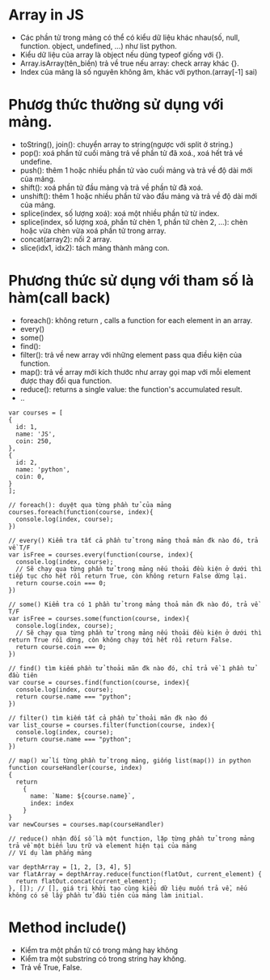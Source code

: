 # Array in JS
+ Các phần tử trong mảng có thể có kiểu dữ liệu khác nhau(số, null, function. ọbject, undefined, ...) như list python.
+ Kiểu dữ liệu của array là object nếu dùng typeof giống với {}.
+ Array.isArray(tên_biến) trả về true nếu array: check array khác {}.
+ Index của mảng là số nguyên không âm, khác với python.(array[-1] sai)

# Phươg thức thường sử dụng với mảng.
+ toString(), join(): chuyển array to string(ngược với split ở string.)
+ pop(): xoá phần tử cuối mảng trả về phần tử đã xoá., xoá hết trả về undefine.
+ push(): thêm 1 hoặc nhiều phần tử vào cuối mảng và trả về độ dài mới của mảng.
+ shift(): xoá phần tử đầu mảng và trả về phần tử đã xoá. 
+ unshift(): thêm 1 hoặc nhiều phần tử vào đầu mảng và trả về độ dài mới của mảng.
+ splice(index, số lượng xoá): xoá một nhiều phần tử từ index.
+ splice(index, số lượng xoá, phần tử chèn 1, phần tử chèn 2, ...): chèn hoặc vừa chèn vừa xoá phần tử trong array.
+ concat(array2): nối 2 array.
+ slice(idx1, idx2): tách mảng thành mảng con. 

# Phương thức sử dụng với tham số là hàm(call back)
+ foreach(): không return , calls a function for each element in an array. 
+ every()
+ some()
+ find(): 
+ filter(): trả về new array với những element pass qua điều kiện của function. 
+ map(): trả về array mới kích thước như array gọi map với mỗi element được thay đổi qua function.
+ reduce(): returns a single value: the function's accumulated result.
+ ..
```
var courses = [
{
  id: 1,
  name: 'JS',
  coin: 250,
},
{
  id: 2,
  name: 'python',
  coin: 0,
}
];

// foreach(): duyệt qua từng phần tử của mảng
courses.foreach(function(course, index){
  console.log(index, course);
})

// every() Kiểm tra tất cả phần tử trong mảng thoả mản đk nào đó, trả về T/F
var isFree = courses.every(function(course, index){
  console.log(index, course);
  // Sẽ chạy qua từng phần tử trong mảng nếu thoải đều kiện ở dưới thì tiếp tục cho hết rồi return True, còn không return False dừng lại.
  return course.coin === 0;
})

// some() Kiểm tra có 1 phần tử trong mảng thoả mản đk nào đó, trả về T/F
var isFree = courses.some(function(course, index){
  console.log(index, course);
  // Sẽ chạy qua từng phần tử trong mảng nếu thoải đều kiện ở dưới thì return True rồi dừng, còn không chạy tới hết rồi return False.
  return course.coin === 0;
})

// find() tìm kiếm phần tử thoải mãn đk nào đó, chỉ trả về 1 phần tử đầu tiên
var course = courses.find(function(course, index){
  console.log(index, course);
  return course.name === "python";
})

// filter() tìm kiếm tất cả phần tử thoải mãn đk nào đó
var list_course = courses.filter(function(course, index){
  console.log(index, course);
  return course.name === "python";
})

// map() xử lí từng phần tử trong mảng, giống list(map()) in python
function courseHandler(course, index)
{
  return 
    {
      name: `Name: ${course.name}`,
      index: index
    }
}
var newCourses = courses.map(courseHandler)

// reduce() nhận đối số là một function, lặp từng phần tử trong mảng trả về một biến lưu trữ và element hiện tại của mảng
// Ví dụ làm phẳng mảng

var depthArray = [1, 2, [3, 4], 5]
var flatArray = depthArray.reduce(function(flatOut, current_element) {
  return flatOut.concat(current_element);
}, []); // [], giá trị khởi tạo cùng kiểu dữ liệu muốn trả về, nếu không có sẽ lấy phần tử đầu tiên của mảng làm initial.
```
# Method include()
+ Kiểm tra một phần tử có trong mảng hay không
+ Kiểm tra một substring có trong string hay không.
+ Trả về True, False.
